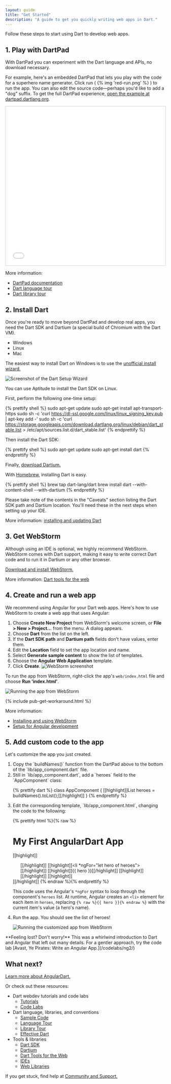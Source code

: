 ```yaml
---
layout: guide
title: "Get Started"
description: "A guide to get you quickly writing web apps in Dart."
---
```


Follow these steps to start using Dart to develop web apps.

## 1. Play with DartPad

With DartPad you can experiment with the Dart language and APIs,
no download necessary.

For example, here's an embedded DartPad that lets you play with
the code for a superhero name generator.
Click run ( {% img 'red-run.png' %} ) to run the app.
You can also edit the source code—perhaps you'd like to add a "dog" suffix.
To get the full DartPad experience,
<a href="https://dartpad.dartlang.org/d01f9074dc1001595159ef2b4eb68a0d"
   target="_blank">open the example at dartpad.dartlang.org</a>.

<iframe
    src="{{site.custom.dartpad.embed-inline-prefix}}?id=d01f9074dc1001595159ef2b4eb68a0d&verticalRatio=60"
    width="100%"
    height="500px"
    style="border: 1px solid #ccc;">
</iframe>

More information:

* [DartPad documentation]({{site.dartlang}}/tools/dartpad)
* [Dart language tour]({{site.dartlang}}/guides/language/language-tour)
* [Dart library tour]({{site.dartlang}}/guides/libraries/library-tour)


## 2. Install Dart

Once you're ready to move beyond DartPad and develop real apps,
you need the Dart SDK and Dartium (a special build of Chromium with the Dart VM).

<ul class="tabs__top-bar">
    <li class="tab-link current" data-tab="tab-sdk-install-windows">Windows</li>
    <li class="tab-link" data-tab="tab-sdk-install-linux">Linux</li>
    <li class="tab-link" data-tab="tab-sdk-install-mac">Mac</li>
</ul>
<div id="tab-sdk-install-windows" class="tabs__content current" markdown="1">

The easiest way to install Dart on Windows is to use the
<a href="http://www.gekorm.com/dart-windows/" target="_blank">unofficial install wizard.</a>

<img src="images/installer-screenshot-no.png" alt="Screenshot of the Dart Setup Wizard"><br>

</div>
<div id="tab-sdk-install-linux" class="tabs__content" markdown="1">

You can use Aptitude to install the Dart SDK on Linux.

First, perform the following one-time setup:

{% prettify shell %}
sudo apt-get update
sudo apt-get install apt-transport-https
sudo sh -c 'curl https://dl-ssl.google.com/linux/linux_signing_key.pub | apt-key add -'
sudo sh -c 'curl https://storage.googleapis.com/download.dartlang.org/linux/debian/dart_stable.list > /etc/apt/sources.list.d/dart_stable.list'
{% endprettify %}

Then install the Dart SDK:

{% prettify shell %}
sudo apt-get update
sudo apt-get install dart
{% endprettify %}

Finally, [download Dartium.](https://storage.googleapis.com/dart-archive/channels/stable/release/latest/dartium/dartium-linux-x64-release.zip)
</div>
<div id="tab-sdk-install-mac" class="tabs__content" markdown="1">

With [Homebrew](http://brew.sh/),
installing Dart is easy.

{% prettify shell %}
brew tap dart-lang/dart
brew install dart --with-content-shell --with-dartium
{% endprettify %}   
</div>
Please take note of the contents in the "Caveats" section listing the Dart SDK path and Dartium location. You'll need these in the next steps when setting up your IDE.

More information:
[installing and updating Dart]({{site.dartlang}}/install)


## 3. Get WebStorm

Although using an IDE is optional, we highly recommend WebStorm.
WebStorm comes with Dart support,
making it easy to write correct Dart code and to run it
in Dartium or any other browser.

<a href="http://www.jetbrains.com/webstorm/download/">Download and install WebStorm.</a>

More information: [Dart tools for the web](/tools)


## 4. Create and run a web app

We recommend using Angular for your Dart web apps.
Here's how to use WebStorm to create a web app that uses Angular:

1. Choose **Create New Project** from WebStorm's welcome screen,
or **File > New > Project...** from the menu.  A dialog appears.
1. Choose **Dart** from the list on the left.
1. If the **Dart SDK path** and **Dartium path** fields don't have values, enter them. 
1. Edit the **Location** field to set the app location and name. 
1. Select **Generate sample content** to show the list of templates.
1. Choose the **Angular Web Application** template.
1. Click **Create**.
![WebStorm screenshot](images/create-ng2-project.png)

To run the app from WebStorm, right-click the app's `web/index.html` file and choose
**Run 'index.html'**.

![Running the app from WebStorm](images/run-app-in-ws.png)

{% include pub-get-workaround.html %}

More information:

* [Installing and using WebStorm](/tools/webstorm)
* [Setup for Angular development](/angular/guide/setup)


## 5. Add custom code to the app

Let's customize the app you just created.

<ol markdown="1">
<li markdown="1">
  Copy the `buildNames()` function from the DartPad above
  to the bottom of the `lib/app_component.dart` file.
</li>

<li markdown="1">
  Still in `lib/app_component.dart`, add a `heroes` field to the `AppComponent` class:

{% prettify dart %}
class AppComponent {
  [[highlight]]List<String> heroes = buildNames().toList();[[/highlight]]
}
{% endprettify %}
</li>

<li markdown="1">
  Edit the corresponding template, `lib/app_component.html`,
  changing the code to the following:

{% prettify html %}{% raw %}
<h1>My First AngularDart App</h1>

[[highlight]]<ul>[[/highlight]]
  [[highlight]]<li *ngFor="let hero of heroes">[[/highlight]]
    [[highlight]]{{ hero }}[[/highlight]]
  [[highlight]]</li>[[/highlight]]
[[highlight]]</ul>[[/highlight]]
{% endraw %}{% endprettify %}

  This code uses the Angular's `*ngFor` syntax to loop through
  the component's `heroes` list.
  At runtime, Angular creates an `<li>` element for each item in `heroes`,
  replacing `{% raw %}{{ hero }}{% endraw %}`
  with the current item's value (a hero's name).
</li>

<li markdown="1">
  Run the app. You should see the list of heroes! 

  ![Running the customized app from WebStorm](images/run-customized-app.png)
</li>
</ol>


<aside class="alert alert-info" markdown="1">
**Feeling lost? Don't worry!**
This was a whirlwind introduction to Dart and Angular
that left out many details.
For a gentler approach, try the code lab
[Avast, Ye Pirates: Write an Angular App.](/codelabs/ng2/)
</aside>


## What next?

[Learn more about AngularDart.](/angular)

Or check out these resources:

* Dart webdev tutorials and code labs
  * [Tutorials](/tutorials)
  * [Code Labs](/codelabs)
* Dart language, libraries, and conventions
  * [Sample Code]({{site.dartlang}}/samples)
  * [Language Tour]({{site.dartlang}}/guides/language/language-tour)
  * [Library Tour]({{site.dartlang}}/guides/libraries/library-tour)
  * [Effective Dart]({{site.dartlang}}/guides/language/effective-dart)
* Tools & libraries
  * [Dart SDK]({{site.dartlang}}/tools/sdk)
  * [Dartium](/tools/dartium)
  * [Dart Tools for the Web](/tools)
  * [IDEs]({{site.dartlang}}/tools#ides)
  * [Web Libraries](/guides/web-programming)

If you get stuck, find help at [Community and Support.](/community)
